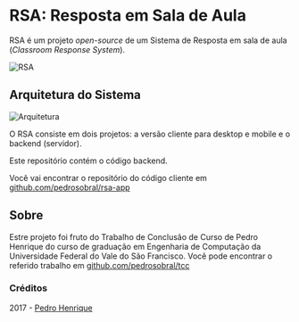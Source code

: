 # RSA: Resposta em Sala de Aula

RSA é um projeto *open-source* de um Sistema de Resposta em sala de aula (*Classroom Response System*).

![RSA](https://lh3.googleusercontent.com/lm3qXBEGuMYLBxobDXIDfYQ_c9O44fRdalgD8rdtravdj6s2BYGlSXor8Hl5xkKr6saJF4el5crfqYCoexGCVrF9Z0dgG6BTx1BRGqWOVBVyq6H2Cx3iNpQaZ26enaxIGazJqHuDh2s=w1198-h545-no)

## Arquitetura do Sistema

![Arquitetura](https://lh3.googleusercontent.com/esrnKMICKIJtq0jCO5ai58Rp_JlNUdX0AQkBnh0L9-WTxEtcpTriFWhdj9GpcpWxcLJiD6ZPK2-shGLJpscx0IJtNbz47euMwtdQ05oqaJ_26Ip8FxGDPAq7WE-QdpihKh3QwtyEODY=w1053-h172-no)

O RSA consiste em dois projetos: a versão cliente para desktop e mobile e o backend (servidor).

Este repositório contém o código backend. 

Você vai encontrar o repositório do código cliente em [github.com/pedrosobral/rsa-app](https://github.com/pedrosobral/rsa-app)

## Sobre

Estre projeto foi fruto do Trabalho de Conclusão de Curso de Pedro Henrique do curso de graduação em 
Engenharia de Computação da Universidade Federal do Vale do São Francisco. Você pode encontrar o 
referido trabalho em [github.com/pedrosobral/tcc](https://github.com/pedrosobral/tcc)

### Créditos

2017 - [Pedro Henrique](https://github.com/pedrosobral)
